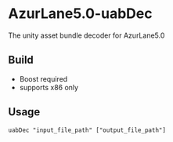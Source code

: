 # AzurLane5.0-uabDec
The unity asset bundle decoder for AzurLane5.0

## Build
* Boost required
* supports x86 only

## Usage

`uabDec "input_file_path" ["output_file_path"]`
